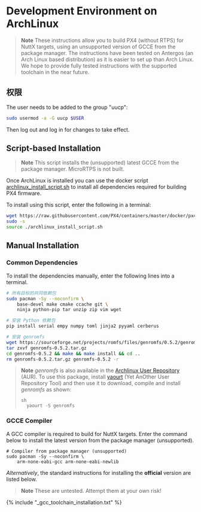 # Development Environment on ArchLinux

> **Note** These instructions allow you to build PX4 (without RTPS) for NuttX targets, using an unsupported version of GCCE from the package manager. The instructions have been tested on Antergos (an Arch Linux based distribution) as it is easier to set up than Arch Linux. We hope to provide fully tested instructions with the supported toolchain in the near future.

## 权限

The user needs to be added to the group "uucp":

```sh
sudo usermod -a -G uucp $USER
```

Then log out and log in for changes to take effect.

## Script-based Installation

> **Note** This script installs the (unsupported) latest GCCE from the package manager. MicroRTPS is not built.

Once ArchLinux is installed you can use the docker script [archlinux_install_script.sh](https://github.com/PX4/containers/blob/master/docker/px4-dev/scripts/archlinux_install_script.sh) to install all dependencies required for building PX4 firmware.

To install using this script, enter the following in a terminal:

```sh
wget https://raw.githubusercontent.com/PX4/containers/master/docker/px4-dev/scripts/archlinux_install_script.sh
sudo -s
source ./archlinux_install_script.sh
```

<!-- 
> Follow the instructions [below](#gcc-toolchain-installation) to install the supported version.
-->

## Manual Installation

### Common Dependencies

To install the dependencies manually, enter the following lines into a terminal.

```sh
# 所有目标的共同依赖包
sudo pacman -Sy --noconfirm \
    base-devel make cmake ccache git \
    ninja python-pip tar unzip zip vim wget

# 安装 Python 依赖包
pip install serial empy numpy toml jinja2 pyyaml cerberus

# 安装 genromfs
wget https://sourceforge.net/projects/romfs/files/genromfs/0.5.2/genromfs-0.5.2.tar.gz
tar zxvf genromfs-0.5.2.tar.gz
cd genromfs-0.5.2 && make && make install && cd ..
rm genromfs-0.5.2.tar.gz genromfs-0.5.2 -r 
```

> **Note** *genromfs* is also available in the [Archlinux User Repository](https://aur.archlinux.org/packages/genromfs/) (AUR). To use this package, install [yaourt](https://archlinux.fr/yaourt-en) (Yet AnOther User Repository Tool) and then use it to download, compile and install *genromfs* as shown: 
> 
>     sh
>       yaourt -S genromfs

### GCCE Compiler

A GCC compiler is required to build for NuttX targets. Enter the command below to install the latest version from the package manager (unsupported).

    # Compiler from package manager (unsupported)
    sudo pacman -Sy --noconfirm \
        arm-none-eabi-gcc arm-none-eabi-newlib
    

*Alternatively*, the standard instructions for installing the **official** version are listed below.

> **Note** These are untested. Attempt them at your own risk!

<!-- import GCC toolchain common documentation -->

{% include "_gcc_toolchain_installation.txt" %}